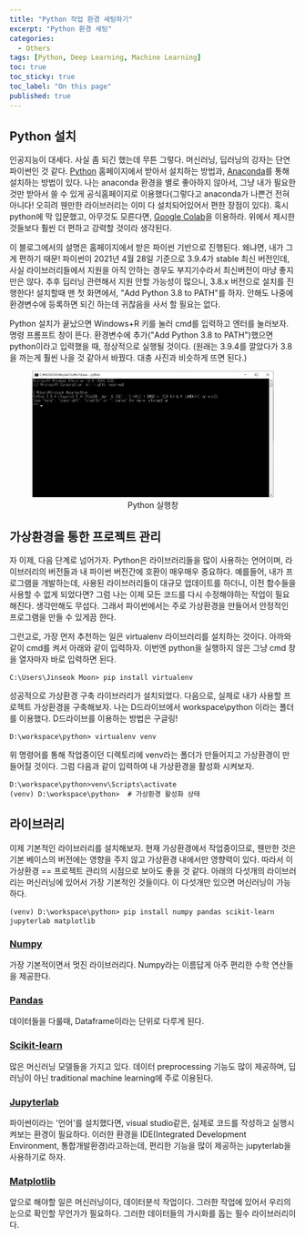 ```yaml
---
title: "Python 작업 환경 세팅하기"
excerpt: "Python 환경 세팅"
categories:
  - Others
tags: [Python, Deep Learning, Machine Learning]
toc: true
toc_sticky: true
toc_label: "On this page"
published: true
---
```


## Python 설치
인공지능이 대세다. 사실 좀 되긴 했는데 무튼 그렇다. 머신러닝, 딥러닝의 강자는 단연 파이썬인 것 같다. 
[Python](https://www.python.org/downloads/) 홈페이지에서 받아서 설치하는 방법과, [Anaconda](https://www.anaconda.com/)를 통해 설치하는 방법이 있다.
나는 anaconda 환경을 별로 좋아하지 않아서, 그냥 내가 필요한것만 받아서 쓸 수 있게 공식홈페이지로 이용했다(그렇다고 anaconda가 나쁜건 전혀 아니다! 오히려 웬만한 라이브러리는 이미 다 설치되어있어서 편한 장점이 있다). 혹시 python에 막 입문했고, 아무것도 모른다면, [Google Colab](https://colab.research.google.com/)을 이용하라. 위에서 제시한것들보다 훨씬 더 편하고 강력할 것이라 생각된다.

이 블로그에서의 설명은 홈페이지에서 받은 파이썬 기반으로 진행된다. 왜냐면, 내가 그게 편하기 때문! 파이썬이 2021년 4월 28일 기준으로 3.9.4가 stable 최신 버전인데, 사실 라이브러리들에서 지원을 아직 안하는 경우도 부지기수라서 최신버전이 마냥 좋지만은 않다. 
추후 딥러닝 관련해서 지원 안할 가능성이 많으니, 3.8.x 버전으로 설치를 진행한다!
설치할때 맨 첫 화면에서, "Add Python 3.8 to PATH"를 하자. 안해도 나중에 환경변수에 등록하면 되긴 하는데 귀찮음을 사서 할 필요는 없다.

Python 설치가 끝났으면 Windows+R 키를 눌러 cmd를 입력하고 엔터를 눌러보자. 명령 프롬프트 창이 뜬다. 환경변수에 추가("Add Python 3.8 to PATH")했으면 python이라고 입력했을 때, 정상적으로 실행될 것이다. (원래는 3.9.4를 깔았다가 3.8을 까는게 훨씬 나을 것 같아서 바꿨다. 대충 사진과 비슷하게 뜨면 된다.)

<center>
	<figure> <img src="/Images/Others/cmd.png" alt="python 실행 화면"/>
    <figcaption>Python 실행창</figcaption>
    </figure>
</center>

## 가상환경을 통한 프로젝트 관리
자 이제, 다음 단계로 넘어가자. Python은 라이브러리들을 많이 사용하는 언어이며, 라이브러리의 버전들과 내 파이썬 버전간에 호환이 매우매우 중요하다. 예를들어, 내가 프로그램을 개발하는데, 사용된 라이브러리들이 대규모 업데이트를 하더니, 이전 함수들을 사용할 수 없게 되었다면?
그럼 나는 이제 모든 코드를 다시 수정해야하는 작업이 필요해진다. 생각만해도 무섭다. 그래서 파이썬에서는 주로 가상환경을 만들어서 안정적인 프로그램을 만들 수 있게끔 한다.

그런고로, 가장 먼저 추천하는 일은 virtualenv 라이브러리를 설치하는 것이다.
아까와 같이 cmd를 켜서 아래와 같이 입력하자. 이번엔 python을 실행하지 않은 그냥 cmd 창을 열자마자 바로 입력하면 된다.

```
C:\Users\Jinseok Moon> pip install virtualenv
```

성공적으로 가상환경 구축 라이브러리가 설치되었다. 다음으로, 실제로 내가 사용할 프로젝트 가상환경을 구축해보자. 나는 D드라이브에서 workspace\python 이라는 폴더를 이용했다. D드라이브를 이용하는 방법은 구글링!

```
D:\workspace\python> virtualenv venv
```

위 명령어를 통해 작업중이던 디렉토리에 venv라는 폴더가 만들어지고 가상환경이 만들어질 것이다. 그럼 다음과 같이 입력하여 내 가상환경을 활성화 시켜보자.

```
D:\workspace\python>venv\Scripts\activate
(venv) D:\workspace\python>  # 가상환경 활성화 상태
```
## 라이브러리
이제 기본적인 라이브러리를 설치해보자. 현재 가상환경에서 작업중이므로, 웬만한 것은 기본 베이스의 버전에는 영향을 주지 않고 가상환경 내에서만 영향력이 있다. 따라서 이 가상환경 == 프로젝트 관리의 시점으로 보아도 좋을 것 같다. 아래의 다섯개의 라이브러리는 머신러닝에 있어서 가장 기본적인 것들이다. 이 다섯개만 있으면 머신러닝이 가능하다.

```
(venv) D:\workspace\python> pip install numpy pandas scikit-learn jupyterlab matplotlib
```

### [Numpy](https://numpy.org/)
가장 기본적이면서 멋진 라이브러리다. Numpy라는 이름답게 아주 편리한 수학 연산들을 제공한다.

### [Pandas](https://pandas.pydata.org/)
데이터들을 다룰때, Dataframe이라는 단위로 다루게 된다.

### [Scikit-learn](https://scikit-learn.org/stable/)
많은 머신러닝 모델들을 가지고 있다. 데이터 preprocessing 기능도 많이 제공하며, 딥러닝이 아닌 traditional machine learning에 주로 이용된다.

### [Jupyterlab](https://jupyterlab.readthedocs.io/en/stable/)
파이썬이라는 '언어'를 설치했다면, visual studio같은, 실제로 코드를 작성하고 실행시켜보는 환경이 필요하다. 이러한 환경을 IDE(Integrated Development Environment, 통합개발환경)라고하는데, 편리한 기능을 많이 제공하는 jupyterlab을 사용하기로 하자.

### [Matplotlib](https://matplotlib.org/)
앞으로 해야할 일은 머신러닝이다, 데이터분석 작업이다. 그러한 작업에 있어서 우리의 눈으로 확인할 무언가가 필요하다. 그러한 데이터들의 가시화를 돕는 필수 라이브러리이다.